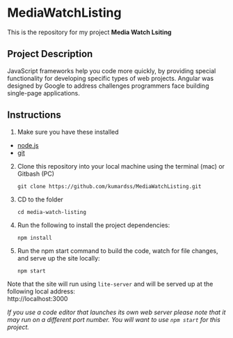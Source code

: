 # MediaWatchListing

This is the repository for my project **Media Watch Lsiting**  


## Project Description

JavaScript frameworks help you code more quickly, by providing special functionality for developing specific types of web projects. Angular was designed by Google to address challenges programmers face building single-page applications. 

## Instructions

1. Make sure you have these installed
  - [node.js](http://nodejs.org/)
  - [git](http://git-scm.com/)

2. Clone this repository into your local machine using the terminal (mac) or Gitbash (PC) 

    `git clone https://github.com/kumardss/MediaWatchListing.git`
    
3. CD to the folder

    `cd media-watch-listing`
    
4. Run the following to install the project dependencies:

    `npm install`
    
5. Run the npm start command to build the code, watch for file changes, and serve up the site locally:

    `npm start`

Note that the site will run using `lite-server` and will be served up at the following local address:  
    http://localhost:3000

*If you use a code editor that launches its own web server please note that it may run on a different port number. 
You will want to use `npm start` for this project.*
  